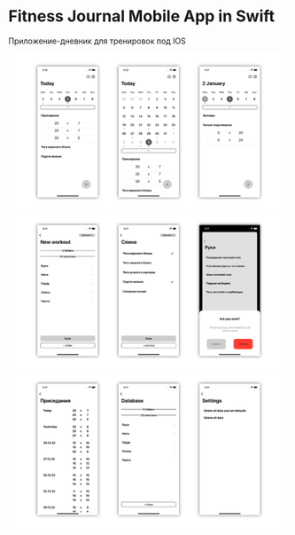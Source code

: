 # Fitness Journal Mobile App in Swift
Приложение-дневник для тренировок под IOS

![Example 1](images/Example1.png) 
![Example 2](images/Example2.png) 
![Example 3](images/Example3.png) 
